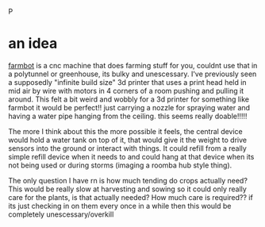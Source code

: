 P
# an idea

[farmbot](https://farm.bot/) is a cnc machine that does farming stuff for you, couldnt use that in a polytunnel or greenhouse, its bulky and unescessary. I've previously seen a supposedly "infinite build size" 3d printer that uses a print head held in mid air by wire with motors in 4 corners of a room pushing and pulling it around. This felt a bit weird and wobbly for a 3d printer for something like farmbot it would be perfect!! just carrying a nozzle for spraying water and having a water pipe hanging from the ceiling. this seems really doable!!!!!

The more I think about this the more possible it feels, the central device would hold a water tank on top of it, that would give it the weight to drive sensors into the ground or interact with things. It could refill from a really simple refill device when it needs to and could hang at that device when its not being used or during storms (imaging a roomba hub style thing).

The only question I have rn is how much tending do crops actually need? This would be really slow at harvesting and sowing so it could only really care for the plants, is that actually needed? How much care is required?? if its just checking in on them every once in a while then this would be completely unescessary/overkill
